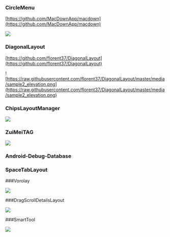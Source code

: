 
###  CircleMenu  ###

[https://github.com/MacDownApp/macdown](https://github.com/MacDownApp/macdown)

![](https://github.com/Hitomis/CircleMenu/blob/master/preview/circle_menu.gif)

### DiagonalLayout
[https://github.com/florent37/DiagonalLayout](https://github.com/florent37/DiagonalLayout)

![https://raw.githubusercontent.com/florent37/DiagonalLayout/master/media/sample2_elevation.png](https://raw.githubusercontent.com/florent37/DiagonalLayout/master/media/sample2_elevation.png)



### ChipsLayoutManager

[](https://github.com/BelooS/ChipsLayoutManager)

![](https://github.com/BelooS/ChipsLayoutManager/raw/master/images/demo.gif)


### ZuiMeiTAG
[](https://github.com/huage2580/ZuiMeiTAG)

![](https://github.com/huage2580/ZuiMeiTAG/raw/master/hello.gif)


### Android-Debug-Database

[](https://github.com/amitshekhariitbhu/Android-Debug-Database)



### SpaceTabLayout


[](https://github.com/thelong1EU/SpaceTabLayout)


###Vorolay

[](https://github.com/Quatja/Vorolay)

![](https://github.com/Quatja/Vorolay/raw/master/Screenshots/screenshot_2.png)

###DragScrollDetailsLayout

[](https://github.com/happylishang/DragScrollDetailsLayout)
![](https://github.com/happylishang/DragScrollDetailsLayout/raw/master/video/scrollview%2Bviewpager.gif)


###SmartTool

[](https://github.com/wolearn/SmartTool)

![](https://camo.githubusercontent.com/43c8087def58debfe54e270d6a10206271076bce/687474703a2f2f75706c6f61642d696d616765732e6a69616e7368752e696f2f75706c6f61645f696d616765732f313933313030362d363364313063353931393466323264392e6769663f696d6167654d6f6772322f6175746f2d6f7269656e742f7374726970)
